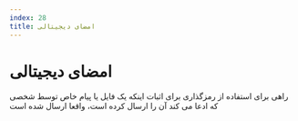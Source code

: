 ```yaml
---
index: 28
title: امضای دیجیتالی
---
```

# امضای دیجیتالی

راهی برای استفاده از رمزگذاری برای اثبات اینکه یک فایل یا پیام خاص توسط شخصی که ادعا می کند آن را ارسال کرده است، واقعا ارسال شده است
